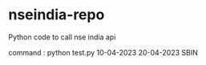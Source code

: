 # nseindia-repo
Python code to call nse india api

command : python test.py 10-04-2023 20-04-2023 SBIN
